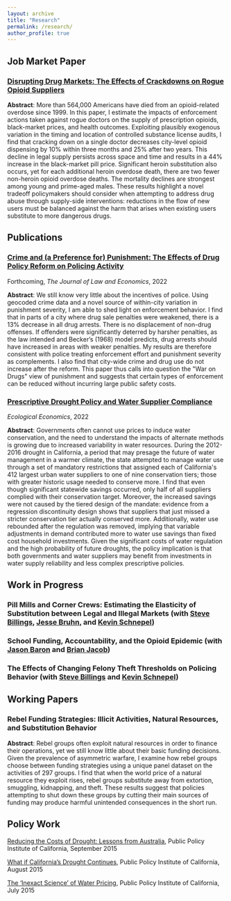 ```yaml
---
layout: archive
title: "Research"
permalink: /research/
author_profile: true
---
```


## Job Market Paper
### [Disrupting Drug Markets: The Effects of Crackdowns on Rogue Opioid Suppliers](https://ssrn.com/abstract=4266020)

**Abstract**: More than 564,000 Americans have died from an opioid-related overdose since 1999. In this paper, I estimate the impacts of enforcement actions taken against rogue doctors on the supply of prescription opioids, black-market prices, and health outcomes. Exploiting plausibly exogenous variation in the timing and location of controlled substance license audits, I find that cracking down on a single doctor decreases city-level opioid dispensing by 10% within three months and 25% after two years. This decline in legal supply persists across space and time and results in a 44% increase in the black-market pill price. Significant heroin substitution also occurs, yet for each additional heroin overdose death, there are two fewer non-heroin opioid overdose deaths. The mortality declines are strongest among young and prime-aged males. These results highlight a novel tradeoff policymakers should consider when attempting to address drug abuse through supply-side interventions: reductions in the flow of new users must be balanced against the harm that arises when existing users substitute to more dangerous drugs. 

## Publications
### [Crime and (a Preference for) Punishment: The Effects of Drug Policy Reform on Policing Activity](https://ssrn.com/abstract=3795758)

Forthcoming, *The Journal of Law and Economics*, 2022

**Abstract**: We still know very little about the incentives of police. Using geocoded crime data and a novel source of within-city variation in punishment severity, I am able to shed light on enforcement behavior. I find that in parts of a city where drug sale penalties were weakened, there is a 13% decrease in all drug arrests. There is no displacement of non-drug offenses. If offenders were significantly deterred by harsher penalties, as the law intended and Becker’s (1968) model predicts, drug arrests should have increased in areas with weaker penalties. My results are therefore consistent with police treating enforcement effort and punishment severity as complements. I also find that city-wide crime and drug use do not increase after the reform. This paper thus calls into question the "War on Drugs" view of punishment and suggests that certain types of enforcement can be reduced without incurring large public safety costs. 	

### [Prescriptive Drought Policy and Water Supplier Compliance](https://www.sciencedirect.com/science/article/pii/S092180092200091X?dgcid=author)
*Ecological Economics*, 2022

**Abstract**: Governments often cannot use prices to induce water conservation, and the need to understand the impacts of alternate methods is growing due to increased variability in water resources. During the 2012-2016 drought in California, a period that may presage the future of water management in a warmer climate, the state attempted to manage water use through a set of mandatory restrictions that assigned each of California's 412 largest urban water suppliers to one of nine conservation tiers; those with greater historic usage needed to conserve more. I find that even though significant statewide savings occurred, only half of all suppliers complied with their conservation target. Moreover, the increased savings were not caused by the tiered design of the mandate: evidence from a regression discontinuity design shows that suppliers that just missed a stricter conservation tier actually conserved more. Additionally, water use rebounded after the regulation was removed, implying that variable adjustments in demand contributed more to water use savings than fixed cost household investments. Given the significant costs of water regulation and the high probability of future droughts, the policy implication is that both governments and water suppliers may benefit from investments in water supply reliability and less complex prescriptive policies.

## Work in Progress

### Pill Mills and Corner Crews: Estimating the Elasticity of Substitution between Legal and Illegal Markets (with [Steve Billings](https://sites.google.com/a/colorado.edu/stephen-billings/), [Jesse Bruhn](https://www.jessebruhn.com/), and [Kevin Schnepel](https://kschnepel.github.io/))

### School Funding, Accountability, and the Opioid Epidemic (with [Jason Baron](https://sites.google.com/view/jasonbaron/home) and [Brian Jacob](http://www.brian-jacob.com/))

### The Effects of Changing Felony Theft Thresholds on Policing Behavior (with [Steve Billings](https://sites.google.com/a/colorado.edu/stephen-billings/) and [Kevin Schnepel](https://kschnepel.github.io/))

## Working Papers

### Rebel Funding Strategies: Illicit Activities, Natural Resources, and Substitution Behavior 

**Abstract**: Rebel groups often exploit natural resources in order to finance their operations, yet we still know little about their basic funding decisions. Given the prevalence of asymmetric warfare, I examine how rebel groups choose between funding strategies using a unique panel dataset on the activities of 297 groups. I find that when the world price of a natural resource they exploit rises, rebel groups substitute away from extortion, smuggling, kidnapping, and theft. These results suggest that policies attempting to shut down these groups by cutting their main sources of funding may produce harmful unintended consequences in the short run.

## Policy Work

[Reducing the Costs of Drought: Lessons from Australia](https://www.ppic.org/blog/reducing-the-costs-of-drought-lessons-from-australia/), Public Policy Institute of California, September 2015

[What if California’s Drought Continues](https://www.ppic.org/content/pubs/report/R_815EHR.pdf), Public Policy Institute of California, August 2015

[The ‘Inexact Science’ of Water Pricing](https://www.ppic.org/blog/the-inexact-science-of-water-pricing/), Public Policy Institute of California, July 2015

